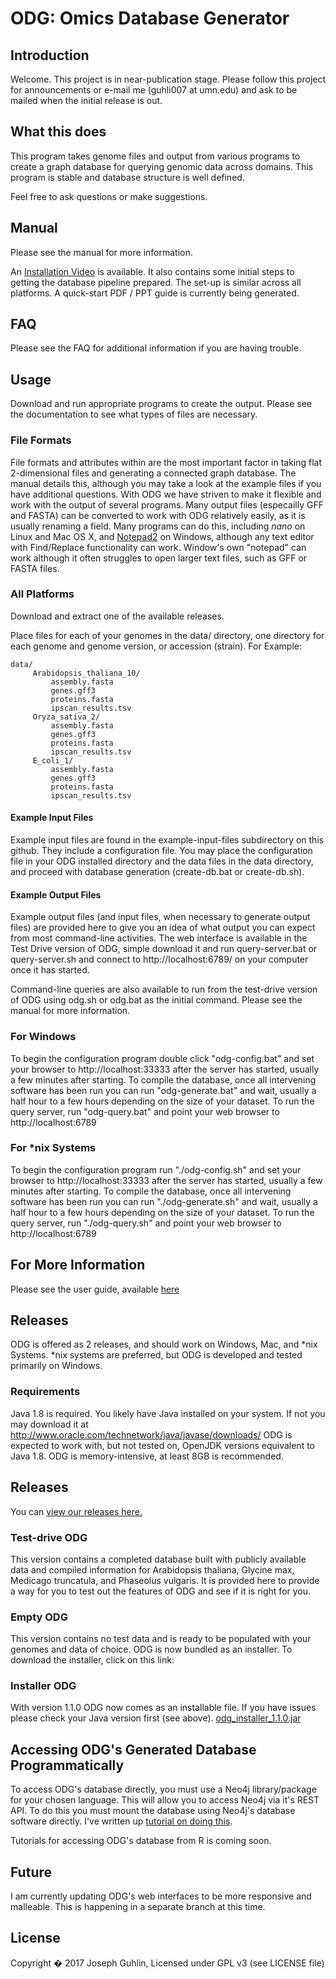 # ODG: Omics Database Generator

## Introduction

Welcome. This project is in near-publication stage. Please follow this project for announcements or e-mail me (guhli007 at umn.edu) and ask to be mailed when the initial release is out.

## What this does

This program takes genome files and output from various programs to create a graph database for querying genomic data across domains. This program is stable and database structure is well defined.

Feel free to ask questions or make suggestions.

## Manual

Please see the manual for more information.

An [Installation Video](https://youtu.be/X7RL-pZ4ZTA) is available. It also contains some initial steps to getting the database pipeline prepared. The set-up is similar across all platforms. A quick-start PDF / PPT guide is currently being generated.

## FAQ

Please see the FAQ for additional information if you are having trouble.

## Usage

Download and run appropriate programs to create the output. Please see the documentation to see what types of files are necessary.

### File Formats
File formats and attributes within are the most important factor in taking flat 2-dimensional files and generating a connected graph database. The manual details this, although you may take a look at the example files if you have additional questions. With ODG we have striven to make it flexible and work with the output of several programs. Many output files (especailly GFF and FASTA) can be converted to work with ODG relatively easily, as it is usually renaming a field. Many programs can do this, including *nano* on Linux and Mac OS X, and [Notepad2](http://www.flos-freeware.ch/notepad2.html) on Windows, although any text editor with Find/Replace functionality can work. Window's own "notepad" can work although it often struggles to open larger text files, such as GFF or FASTA files. 

### All Platforms
Download and extract one of the available releases.

Place files for each of your genomes in the data/ directory, one directory for each genome and genome version, or accession (strain). For Example:

    data/
         Arabidopsis_thaliana_10/
             assembly.fasta
             genes.gff3
             proteins.fasta
             ipscan_results.tsv
         Oryza_sativa_2/
             assembly.fasta
             genes.gff3
             proteins.fasta
             ipscan_results.tsv
         E_coli_1/
             assembly.fasta
             genes.gff3
             proteins.fasta
             ipscan_results.tsv

#### Example Input Files
Example input files are found in the example-input-files subdirectory on this github. They include a configuration file. You may place the configuration file in your ODG installed directory and the data files in the data directory, and proceed with database generation (create-db.bat or create-db.sh).

#### Example Output Files
Example output files (and input files, when necessary to generate output files) are provided here to give you an idea of what output you can expect from most command-line activities. The web interface is available in the Test Drive version of ODG, simple download it and run query-server.bat or query-server.sh and connect to http://localhost:6789/ on your computer once it has started.

Command-line queries are also available to run from the test-drive version of ODG using odg.sh or odg.bat as the initial command. Please see the manual for more information.

### For Windows
To begin the configuration program double click "odg-config.bat" and set your browser to http://localhost:33333 after the server has started, usually a few minutes after starting.
To compile the database, once all intervening software has been run you can run "odg-generate.bat" and wait, usually a half hour to a few hours depending on the size of your dataset.
To run the query server, run "odg-query.bat" and point your web browser to http://localhost:6789

### For *nix Systems
To begin the configuration program run "./odg-config.sh" and set your browser to http://localhost:33333 after the server has started, usually a few minutes after starting.
To compile the database, once all intervening software has been run you can run "./odg-generate.sh" and wait, usually a half hour to a few hours depending on the size of your dataset.
To run the query server, run "./odg-query.sh" and point your web browser to http://localhost:6789

## For More Information
Please see the user guide, available [here](https://github.com/jguhlin/ODG/blob/master/doc/ODG%20User%20Guide.pdf)

## Releases

ODG is offered as 2 releases, and should work on Windows, Mac, and *nix Systems. *nix systems are preferred, but ODG is developed and tested primarily on Windows. 

### Requirements

Java 1.8 is required. You likely have Java installed on your system. If not you may download it at http://www.oracle.com/technetwork/java/javase/downloads/ 
ODG is expected to work with, but not tested on, OpenJDK versions equivalent to Java 1.8. ODG is memory-intensive, at least 8GB is recommended.

## Releases

You can [view our releases here.](https://github.com/jguhlin/ODG/releases/tag/1.1.0)

### Test-drive ODG
This version contains a completed database built with publicly available data and compiled information for Arabidopsis thaliana, Glycine max, Medicago truncatula, and Phaseolus vulgaris. It is provided here to provide a way for you to test out the features of ODG and see if it is right for you.   

### Empty ODG
This version contains no test data and is ready to be populated with your genomes and data of choice. ODG is now bundled as an installer. To download the installer, click on this link:

### Installer ODG
With version 1.1.0 ODG now comes as an installable file. If you have issues please check your Java version first (see above).
[odg_installer_1.1.0.jar](https://github.com/jguhlin/ODG/releases/download/1.1.0/odg_installer_1.1.0.jar)

## Accessing ODG's Generated Database Programmatically

To access ODG's database directly, you must use a Neo4j library/package for your chosen language. This will allow you to access Neo4j via it's REST API. To do this you must mount the database using Neo4j's database software directly. I've written up [tutorial on doing this](josephguhlin.com/odg-neo4j-web-console/amp). 

Tutorials for accessing ODG's database from R is coming soon.

## Future

I am currently updating ODG's web interfaces to be more responsive and malleable. This is happening in a separate branch at this time.

## License
Copyright � 2017 Joseph Guhlin, Licensed under GPL v3 (see LICENSE file)


